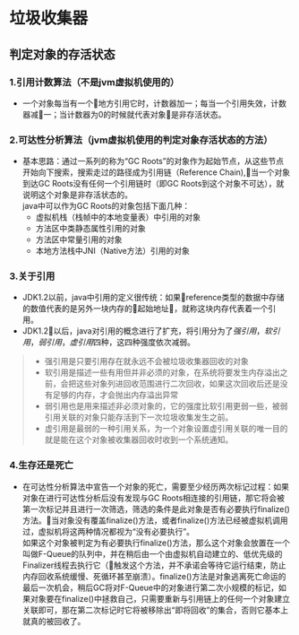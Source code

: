 # **垃圾收集器**

## 判定对象的存活状态  

### 1.引用计数算法（不是jvm虚拟机使用的）
* 一个对象每当有一个地方引用它时，计数器加一；每当一个引用失效，计数器减一；当计数器为0的时候就代表对象是非存活状态。

### 2.可达性分析算法（jvm虚拟机使用的判定对象存活状态的方法）
* 基本思路：通过一系列的称为“GC Roots”的对象作为起始节点，从这些节点开始向下搜索，搜索走过的路径成为引用链（Reference Chain),当一个对象到达GC Roots没有任何一个引用链时（即GC Roots到这个对象不可达），就说明这个对象是非存活状态的。  
java中可以作为GC Roots的对象包括下面几种：
    * 虚拟机栈（栈帧中的本地变量表）中引用的对象
    * 方法区中类静态属性引用的对象
    * 方法区中常量引用的对象
    * 本地方法栈中JNI（Native方法）引用的对象

### 3.关于引用
* JDK1.2以前，java中引用的定义很传统：如果reference类型的数据中存储的数值代表的是另外一块内存的起始地址，就称这块内存代表着一个引用。
* JDK1.2以后，java对引用的概念进行了扩充，将引用分为了*强引用*，*软引用*，*弱引用*，*虚引用*四种，这四种强度依次减弱。
>* 强引用是只要引用存在就永远不会被垃圾收集器回收的对象
>* 软引用是描述一些有用但并非必须的对象，在系统将要发生内存溢出之前，会把这些对象列进回收范围进行二次回收，如果这次回收后还是没有足够的内存，才会抛出内存溢出异常
>* 弱引用也是用来描述非必须对象的，它的强度比软引用更弱一些，被弱引用关联的对象只能存活到下一次垃圾收集发生之前。
>* 虚引用是最弱的一种引用关系，为一个对象设置虚引用关联的唯一目的就是能在这个对象被收集器回收时收到一个系统通知。

### 4.生存还是死亡
* 在可达性分析算法中宣告一个对象的死亡，需要至少经历两次标记过程：如果对象在进行可达性分析后没有发现与GC Roots相连接的引用链，那它将会被第一次标记并且进行一次筛选，筛选的条件是此对象是否有必要执行finalize()方法。当对象没有覆盖finalize()方法，或者finalize()方法已经被虚拟机调用过，虚拟机将这两种情况都视为“没有必要执行”。  
如果这个对象被判定为有必要执行finalize()方法，那么这个对象会放置在一个叫做F-Queue的队列中，并在稍后由一个由虚拟机自动建立的、低优先级的Finalizer线程去执行它（触发这个方法，并不承诺会等待它运行结束，防止内存回收系统缓慢、死循环甚至崩溃）。finalize()方法是对象逃离死亡命运的最后一次机会，稍后GC将对F-Queue中的对象进行第二次小规模的标记，如果对象要在finalize()中拯救自己，只需要重新与引用链上的任何一个对象建立关联即可，那在第二次标记时它将被移除出“即将回收”的集合，否则它基本上就真的被回收了。
